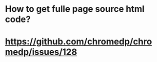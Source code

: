 # How to get fulle page source html code?
# https://github.com/chromedp/chromedp/issues/128








